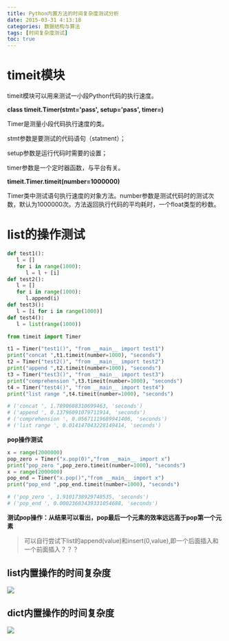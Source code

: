 ```yaml
---
title: Python内置方法的时间复杂度测试分析
date: 2015-03-31 4:13:18
categories: 数据结构与算法
tags: [时间复杂度测试]
toc: true 
---
```




# timeit模块



timeit模块可以用来测试一小段Python代码的执行速度。

**class timeit.Timer(stmt='pass', setup='pass', timer=<timer function>)**

Timer是测量小段代码执行速度的类。

stmt参数是要测试的代码语句（statment）；

setup参数是运行代码时需要的设置；

timer参数是一个定时器函数，与平台有关。

**timeit.Timer.timeit(number=1000000)**

Timer类中测试语句执行速度的对象方法。number参数是测试代码时的测试次数，默认为1000000次。方法返回执行代码的平均耗时，一个float类型的秒数。



# list的操作测试

```python
def test1():
   l = []
   for i in range(1000):
      l = l + [i]
def test2():
   l = []
   for i in range(1000):
      l.append(i)
def test3():
   l = [i for i in range(1000)]
def test4():
   l = list(range(1000))

from timeit import Timer

t1 = Timer("test1()", "from __main__ import test1")
print("concat ",t1.timeit(number=1000), "seconds")
t2 = Timer("test2()", "from __main__ import test2")
print("append ",t2.timeit(number=1000), "seconds")
t3 = Timer("test3()", "from __main__ import test3")
print("comprehension ",t3.timeit(number=1000), "seconds")
t4 = Timer("test4()", "from __main__ import test4")
print("list range ",t4.timeit(number=1000), "seconds")

# ('concat ', 1.7890608310699463, 'seconds')
# ('append ', 0.13796091079711914, 'seconds')
# ('comprehension ', 0.05671119689941406, 'seconds')
# ('list range ', 0.014147043228149414, 'seconds')
```

**pop操作测试** 

```python
x = range(2000000)
pop_zero = Timer("x.pop(0)","from __main__ import x")
print("pop_zero ",pop_zero.timeit(number=1000), "seconds")
x = range(2000000)
pop_end = Timer("x.pop()","from __main__ import x")
print("pop_end ",pop_end.timeit(number=1000), "seconds")

# ('pop_zero ', 1.9101738929748535, 'seconds')
# ('pop_end ', 0.00023603439331054688, 'seconds')
```

**测试pop操作：从结果可以看出，pop最后一个元素的效率远远高于pop第一个元素** 

> 可以自行尝试下list的append(value)和insert(0,value),即一个后面插入和一个前面插入？？？ 



## list内置操作的时间复杂度

![](https://img.vim-cn.com/66/47ad7895457c05828551b45bb04bd4d1e44e4f.png )





## dict内置操作的时间复杂度





![](https://img.vim-cn.com/2b/864a5808818f6d8b06d32356b545b997352541.png  )





